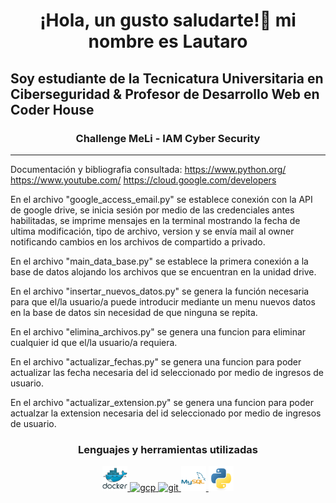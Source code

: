 <h1 align="center">¡Hola, un gusto saludarte!👋 mi nombre es Lautaro</h1>
<h2> Soy estudiante de la Tecnicatura Universitaria en Ciberseguridad & Profesor de Desarrollo Web en Coder House</h2>
<h3 align="center">Challenge MeLi - IAM Cyber Security</h3>
<hr>

Documentación y bibliografia consultada:
https://www.python.org/
https://www.youtube.com/
https://cloud.google.com/developers

<p class="bold">En el archivo "google_access_email.py" se establece conexión con la API de google drive, se inicia sesión por medio de las credenciales antes habilitadas, se imprime mensajes en la terminal mostrando la fecha de ultima modificación, tipo de archivo, version y se envía mail al owner notificando cambios en los archivos de compartido a privado.

En el archivo "main_data_base.py" se establece la primera conexión a la base de datos alojando los archivos que se encuentran en la unidad drive.

En el archivo "insertar_nuevos_datos.py" se genera la función necesaria para que el/la usuario/a puede introducir mediante un menu nuevos datos en la base de datos sin necesidad de que ninguna se repita.

En el archivo "elimina_archivos.py" se genera una funcion para eliminar cualquier id que el/la usuario/a requiera.

En el archivo "actualizar_fechas.py" se genera una funcion para poder actualizar las fecha necesaria del id seleccionado por medio de ingresos de usuario.

En el archivo "actualizar_extension.py" se genera una funcion para poder actualzar la extension necesaria del id seleccionado por medio de ingresos de usuario.</p>


<h3 align="center">Lenguajes y herramientas utilizadas</h3>
<p align="center"> </a> <a href="https://www.docker.com/" target="_blank" rel="noreferrer"> <img src="https://raw.githubusercontent.com/devicons/devicon/master/icons/docker/docker-original-wordmark.svg" alt="docker" width="40" height="40"/> </a> <a href="https://cloud.google.com" target="_blank" rel="noreferrer"> <img src="https://www.vectorlogo.zone/logos/google_cloud/google_cloud-icon.svg" alt="gcp" width="40" height="40"/> </a> <a href="https://git-scm.com/" target="_blank" rel="noreferrer"> <img src="https://www.vectorlogo.zone/logos/git-scm/git-scm-icon.svg" alt="git" width="40" height="40"/> </a> <a href="https://www.mysql.com/" target="_blank" rel="noreferrer"> <img src="https://raw.githubusercontent.com/devicons/devicon/master/icons/mysql/mysql-original-wordmark.svg" alt="mysql" width="40" height="40"/> </a> </a> <a href="https://www.python.org" target="_blank" rel="noreferrer"> <img src="https://raw.githubusercontent.com/devicons/devicon/master/icons/python/python-original.svg" alt="python" width="40" height="40"/> </a> 